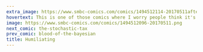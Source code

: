 ```yaml
---
extra_image: https://www.smbc-comics.com/comics/1494512114-20170511after.png
hovertext: This is one of those comics where I worry people think it's biographical.
image: https://www.smbc-comics.com/comics/1494512096-20170511.png
next_comic: the-stochastic-tax
prev_comic: blood-of-the-bayesian
title: Humiliating
---
```


